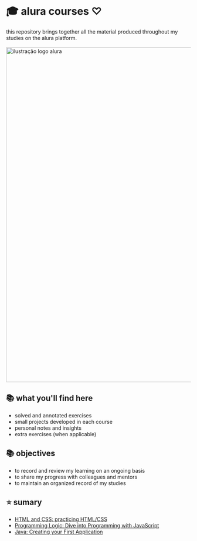 # 🎓 alura courses ♡
this repository brings together all the material produced throughout my studies on the alura platform.
<br><br>
<img src="https://meuempregonovo.com.br/wp-content/uploads/2024/05/Alura-1-2.jpg" alt="ilustração logo alura" min-width="400px" max-width="400px" width="910px" align="center">
## 📚 what you'll find here

- solved and annotated exercises
- small projects developed in each course
- personal notes and insights
- extra exercises (when applicable)

## 📚 objectives

- to record and review my learning on an ongoing basis
- to share my progress with colleagues and mentors
- to maintain an organized record of my studies


## ⭐ sumary

- <a href="https://github.com/juliarichesky/cursos-alura/tree/main/html-e-css/curso-praticando-html-e-css">HTML and CSS: practicing HTML/CSS</a>
- <a href="https://github.com/juliarichesky/cursos-alura/tree/main/iniciante-programacao">Programming Logic: Dive into Programming with JavaScript</a>
- <a href="https://github.com/juliarichesky/cursos-alura/tree/main/java-criando-primeira-aplicacao">Java: Creating your First Application</a>
